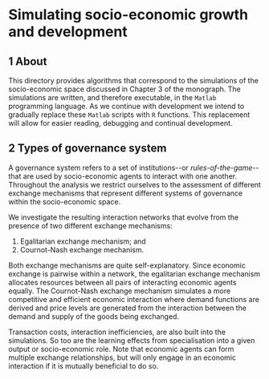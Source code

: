 # Simulating socio-economic growth and development

## 1 About

This directory provides algorithms that correspond to the simulations of the socio-economic space discussed in Chapter 3 of the monograph. The simulations are written, and therefore executable, in the `Matlab` programming language. As we continue with development we intend to gradually replace these `Matlab` scripts with `R` functions. This replacement will allow for easier reading, debugging and continual development.

## 2 Types of governance system

A governance system refers to a set of institutions--or _rules-of-the-game_--that are used by socio-economic agents to interact with one another. Throughout the analysis we restrict ourselves to the assessment of different exchange mechanisms that represent different systems of governance within the socio-economic space.

We investigate the resulting interaction networks that evolve from the presence of two different exchange mechanisms:

1. Egalitarian exchange mechanism; and 
2. Cournot-Nash exchange mechanism. 

Both exchange mechanisms are quite self-explanatory. Since economic exchange is pairwise within a network, the egalitarian exchange mechanism allocates resources between all pairs of interacting economic agents equally. The Cournot-Nash exchange mechanism simulates a more competitive and efficient economic interaction where demand functions are derived and price levels are generated from the interaction between the demand and supply of the goods being exchanged.

Transaction costs, interaction inefficiencies, are also built into the simulations. So too are the learning effects from specialisation into a given output or socio-economic role. Note that economic agents can form multiple exchange relationships, but will only engage in an economic interaction if it is mutually beneficial to do so.
